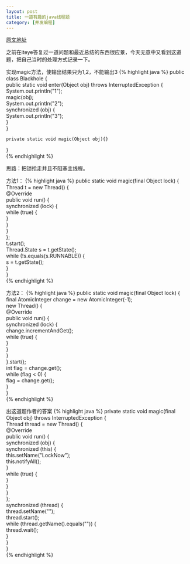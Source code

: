 ```yaml
---
layout: post
title: 一道有趣的java线程题
category: [并发编程]
---
```


[原文地址](http://pjwqq.iteye.com/blog/2085117#comments)

之前在iteye答复过一道问题和最近总结的东西很应景，今天无意中又看到这道题，把自己当时的处理方式记录一下。

实现magic方法，使输出结果只为1,2，不能输出3
{% highlight java %}
public class Blackhole {      
        public static void enter(Object obj) throws InterruptedException {  
        System.out.println("1");  
        magic(obj);  
        System.out.println("2");  
        synchronized (obj) {  
            System.out.println("3");  
        }  
    }  
  
    private static void magic(Object obj){}  
}  
{% endhighlight %} 

思路：把锁抢走并且不阻塞主线程。

方法1：
{% highlight java %}
public static void magic(final Object lock) {  
        Thread t = new Thread() {  
            @Override  
            public void run() {  
                synchronized (lock) {  
                    while (true) {  
                    }  
                }  
            }  
        };  
        t.start();  
        Thread.State s = t.getState();  
        while (!s.equals(s.RUNNABLE)) {  
            s = t.getState();  
        }  
 }  
{% endhighlight %}

方法2：
{% highlight java %}
public static void magic(final Object lock) {  
        final AtomicInteger change = new AtomicInteger(-1);  
        new Thread() {  
            @Override  
            public void run() {  
                synchronized (lock) {  
                    change.incrementAndGet();  
                    while (true) {  
                    }  
                }  
            }  
        }.start();  
        int flag = change.get();  
        while (flag < 0) {  
            flag = change.get();  
        }  
    }   
{% endhighlight %}  

出这道题作者的答案
{% highlight java %}
private static void magic(final Object obj) throws InterruptedException {  
    Thread thread = new Thread() {  
        @Override  
        public void run() {  
            synchronized (obj) {  
                synchronized (this) {  
                    this.setName("LockNow");  
                    this.notifyAll();  
                }  
                while (true) {  
                }  
            }  
        }  
    };  
    synchronized (thread) {  
        thread.setName("");  
        thread.start();  
        while (thread.getName().equals("")) {  
            thread.wait();  
        }  
    }  
}  
{% endhighlight %}


  



 
